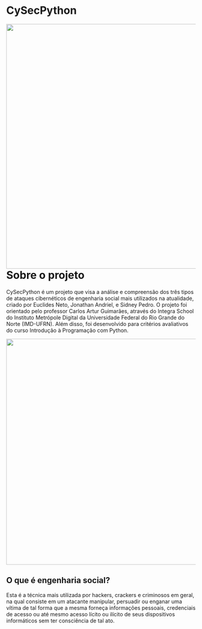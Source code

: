 # **CySecPython**
<img src="https://s7.gifyu.com/images/introf3009454ed68c0ef.gif" width="650" align="right"/>

<img src=""/>

# **Sobre o projeto**

CySecPython é um projeto que visa a análise e compreensão dos três tipos de ataques cibernéticos de engenharia social mais utilizados na atualidade, criado por Euclides Neto, Jonathan Andriel, e Sidney Pedro. O projeto foi orientado pelo professor Carlos Artur Guimarães, através do Integra School do Instituto Metrópole Digital da Universidade Federal do Rio Grande do Norte (IMD-UFRN). Além disso, foi desenvolvido para critérios avaliativos do curso Introdução à Programação com Python. 

<img src="https://hongkong.imd.ufrn.br/filemanagerportal/source/2020/Integra_School.png" width="600"/>

## O que é engenharia social?
Esta é a técnica mais utilizada por hackers, crackers e criminosos em geral, na qual consiste em um atacante manipular, persuadir ou enganar uma vítima de tal forma que a mesma forneça informações pessoais, credenciais de acesso ou até mesmo acesso lícito ou ilícito de seus dispositivos informáticos sem ter consciência de tal ato.
